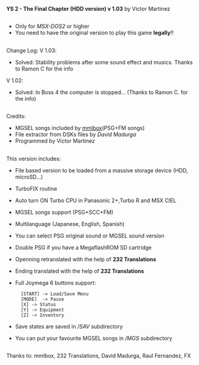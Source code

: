 **YS 2 - The Final Chapter (HDD version) v 1.03**
by Victor Martinez
##
- Only for *MSX-DOS2* or higher
- You need to have the original version to play this game **legally**!!
##
Change Log:
V 1.03:
- Solved: Stability problems after some sound effect and musics. Thanks to Ramon C for the info

V 1.02:
- Solved: In Boss 4 the computer is stopped... (Thanks to Ramon C. for the info)
##
Credits:
- MGSEL songs included by [mmlbox](https://github.com/mmlbox)(PSG+FM songs)
- File extractor from DSKs files by *David Madurga*
- Programmed by Victor Martinez    
##
This version includes:

- File based version to be loaded from a massive storage device (HDD, microSD...)
- TurboFIX routine
- Auto turn ON Turbo CPU in Panasonic 2+,Turbo R and MSX CIEL
- MGSEL songs support (PSG+SCC+FM)
- Multilanguage (Japanese, English, Spanish)
- You can select PSG original sound or MGSEL sound version
- Double PSG if you have a MegaflashROM SD cartridge
- Openning retranslated with the help of **232 Translations**
- Ending translated with the help of **232 Translations**
- Full Joymega 6 buttons support:
	
		[START]	-> Load/Save Menu
		[MODE] 	-> Pause
		[X]	-> Status
		[Y]	-> Equipment
		[Z]	-> Inventory

- Save states are saved in */SAV* subdirectory
- You can put your favourite MGSEL songs in */MGS* subdirectory
##

Thanks to: mmlbox,  232 Translations, David Madurga, Raul Fernandez, FX
